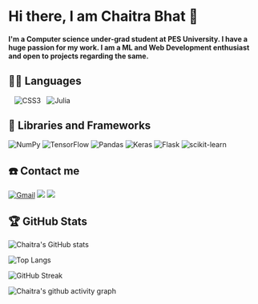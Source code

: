 # Hi there, I am Chaitra Bhat 👋

#### I'm a Computer science under-grad student at PES University. I have a huge passion for my work. I am a ML and Web Development enthusiast and open to projects regarding the same.

## 👨‍💻 Languages
<a href=""><img alt="" src="https://img.shields.io/badge/Python-3776AB?style=for-the-badge&logo=python&logoColor=white" /></a>
<a href=""><img alt="" src="https://img.shields.io/badge/C-00599C?style=for-the-badge&logo=c&logoColor=white" /></a>
<a href=""><img alt="" src="https://img.shields.io/badge/HTML-239120?style=for-the-badge&logo=html5&logoColor=white" /></a>
![CSS3](https://img.shields.io/badge/css3-%231572B6.svg?style=for-the-badge&logo=css3&logoColor=white)
<a href=""><img alt="" src="https://img.shields.io/badge/JavaScript-F7DF1E?style=for-the-badge&logo=javascript&logoColor=black" /></a>
<a href=""><img alt="" src="https://img.shields.io/badge/Java-ED8B00?style=for-the-badge&logo=java&logoColor=white" /></a>
![Julia](https://img.shields.io/badge/-Julia-9558B2?style=for-the-badge&logo=julia&logoColor=white)

## 🧰 Libraries and Frameworks

![NumPy](https://img.shields.io/badge/numpy-%23013243.svg?style=for-the-badge&logo=numpy&logoColor=white)
![TensorFlow](https://img.shields.io/badge/TensorFlow-%23FF6F00.svg?style=for-the-badge&logo=TensorFlow&logoColor=white)
![Pandas](https://img.shields.io/badge/pandas-%23150458.svg?style=for-the-badge&logo=pandas&logoColor=white)
![Keras](https://img.shields.io/badge/Keras-%23D00000.svg?style=for-the-badge&logo=Keras&logoColor=white)
![Flask](https://img.shields.io/badge/flask-%23000.svg?style=for-the-badge&logo=flask&logoColor=white)
![scikit-learn](https://img.shields.io/badge/scikit--learn-%23F7931E.svg?style=for-the-badge&logo=scikit-learn&logoColor=white)


## ☎️ Contact me 

<a href = "mailto:chaitrabhat084@gmail.com?subject=From your Github Profile" ><img alt="Gmail" src="https://img.shields.io/badge/Gmail-D14836?style=for-the-badge&logo=gmail&logoColor=white" /></a>
<a href = "https://www.linkedin.com/in/chaitra-bhat-71372a207/" ><img src="https://img.shields.io/badge/linkedin%20-%230077B5.svg?&style=for-the-badge&logo=linkedin&logoColor=white"/></a>
<a href = "http://instagram.com/chaitra_bhat_234" ><img src="https://img.shields.io/badge/instagram%20-%23E4405F.svg?&style=for-the-badge&logo=Instagram&logoColor=white"/></a>


## 🏆 GitHub Stats

![Chaitra's GitHub stats](https://github-readme-stats.vercel.app/api?username=Chaitra-Bhat383&theme=chartreuse-dark&showicons=true&show_icons=true&count_private=true])

![Top Langs](https://github-readme-stats.vercel.app/api/top-langs/?username=Chaitra-Bhat383&layout=compact&theme=chartreuse-dark&langs_count=8])

![GitHub Streak](https://github-readme-streak-stats.herokuapp.com/?user=Chaitra-Bhat383&theme=chartreuse-dark&count_private=true)

![Chaitra's github activity graph](https://activity-graph.herokuapp.com/graph?username=Chaitra-Bhat383&theme=chartreuse-dark)




